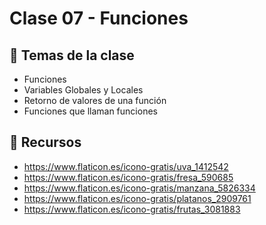 # Clase 07 - Funciones

## 🔵 Temas de la clase
- Funciones
- Variables Globales y Locales
- Retorno de valores de una función
- Funciones que llaman funciones


## 🔵 Recursos
- https://www.flaticon.es/icono-gratis/uva_1412542
- https://www.flaticon.es/icono-gratis/fresa_590685
- https://www.flaticon.es/icono-gratis/manzana_5826334
- https://www.flaticon.es/icono-gratis/platanos_2909761
- https://www.flaticon.es/icono-gratis/frutas_3081883